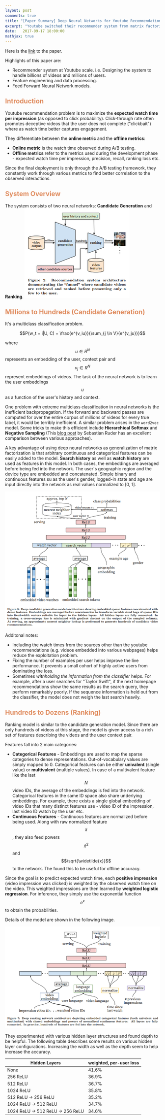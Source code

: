 ```yaml
---
layout: post
comments: true
title: "[Paper Summary] Deep Neural Networks for Youtube Recommendations"
excerpt: "Youtube switched their recommender system from matrix factorization to neural networks few years ago. This paper describes the neural network models as well as the overall system around it, including the data processing and deployment aspects."
date:   2017-09-17 18:00:00
mathjax: true
---
```

Here is the [link](https://pdfs.semanticscholar.org/bcdb/4da4a05f0e7bc17d1600f3a91a338cd7ffd3.pdf) to the paper.

Highlights of this paper are:
* Recommender system at Youtube scale. i.e. Designing the system to handle billions of videos and millions of users.
* Feature engineering and data processing.
* Feed Forward Neural Network models.

## <span style="color:#e08d60">Introduction</span>
Youtube recommendation problem is to maximize the **expected watch time per impression** (as opposed to click probability). Click-through rate often promotes deceptive videos that the user does not complete ("clickbait") where as watch time better captures engagement.

They differentiate between the **online metric** and the **offline metrics**:
* **Online metric** is the watch time observed during A/B testing.
* **Offline metrics** refer to the metrics used during the development phase - expected watch time per impression, precision, recall, ranking loss etc.

Since the final deployment is only through the A/B testing framework, they constantly work through various metrics to find better correlation to the observed interactions.

## <span style="color:#e08d60">System Overview</span>
The system consists of two neural networks: **Candidate Generation** and **Ranking**.
<img src="/assets/youtube-recommendations/system-overview.png">

## <span style="color:#e08d60">Millions to Hundreds (Candidate Generation)</span>
It's a multiclass classification problem.

$$P(w_t = i|U, C) = \frac{e^{v_iu}}{\sum_{j \in V}{e^{v_ju}}}$$

where $$u \in R^N$$ represents an embedding of the user, context pair and $$v_j \in R^N$$ represent embeddings of videos. The task of the neural network is to learn the user embeddings $$u$$ as a function of the user's history and context.

One problem with extreme multiclass classification in neural networks is the inefficient backpropagation. If the forward and backward passes are computed for over the entire corpus of millions of videos for every true label, it would be terribly inefficient. A similar problem arises in the `word2vec` model. Some tricks to make this efficient include **Hierarchical Softmax** and **Negative Sampling** (This [blog post](http://ruder.io/word-embeddings-softmax/index.html#whichapproachtochoose) by Sebastian Ruder has an excellent comparison between various approaches).

A key advantage of using deep neural networks as generalization of matrix factorization is that arbitrary continuous and categorical features can be easily added to the model. **Search history** as well as **watch history** are used as features in this model. In both cases, the embeddings are averaged before being fed into the network. The user's geographic region and the device type are embedded and concatenated. Simple binary and continuous features su as the user's gender, logged-in state and age are input directly into the network as real values normalized to [0, 1].

<img src="/assets/youtube-recommendations/candicate-generation-model.png">

Additonal notes:
* Including the watch times from the sources other than the youtube recommendations (e.g. videos embedded into various webpages) helps reduce the exploitation problem.
* Fixing the number of examples per user helps improve the live performance. It prevents a small cohort of highly active users from dominating the loss.
* Sometimes *withholding the information from the classifier* helps. For example, after a user searches for "Taylor Swift", if the next homepage recommendations show the same results as the search query, they perform remarkably poorly. If the sequence information is held out from the classifier, the model does not weigh the last search heavily.

## <span style="color:#e08d60">Hundreds to Dozens (Ranking)</span>

Ranking model is similar to the candidate generation model. Since there are only hundreds of videos at this stage, the model is given access to a rich set of features describing the videos and the user context pair.

Features fall into 2 main categories:
* **Categorical Features** - Embeddings are used to map the sparse categories to dense representations. Out-of-vocabulary values are simply mapped to 0. Categorical features can be either **univalent** (single value) or **multivalent** (multiple values). In case of a multivalent feature like the last $$N$$ video IDs, the average of the embeddings is fed into the network. Categorical features in the same ID space also share underlying embeddings. For example, there exists a single global embedding of video IDs that many distinct features use - video ID of the impression, last video ID watch by the user etc.
* **Continuous Features** - Continuous features are normalized before being used. Along with raw normalized feature $$\widetilde{x}$$, they also feed powers $$\widetilde{x}^2$$ and $$\sqrt{\widetilde{x}}$$ to the network. The found this to be useful for offline accuracy.

Since the goal is to predict expected watch time, each **positive impression** (video impression was clicked) is weighted by the observed watch time on the video. This weighted impressions are then learned by **weighted logistic regression**. For inference, they simply use the exponential function $$e^x$$ to obtain the probabilities.

Details of the model are shown in the following image.

<img src="/assets/youtube-recommendations/ranking-model.png">

They experimented with various hidden layer structures and found depth to be helpful. The following table describes some results on various hidden layer configurations. Increasing the width as well as the depth seem to help increase the accuracy.

| Hidden Layers                     | weighted, per-user loss |
| --------------------------------- | ----------------------- |
| None                              | 41.6%                   |
| 256 ReLU                          | 36.9%                   |
| 512 ReLU                          | 36.7%                   |
| 1024 ReLU                         | 35.8%                   |
| 512 ReLU -> 256 ReLU              | 35.2%                   |
| 1024 ReLU -> 512 ReLU             | 34.7%                   |
| 1024 ReLU -> 512 ReLU -> 256 ReLU | 34.6%                   |